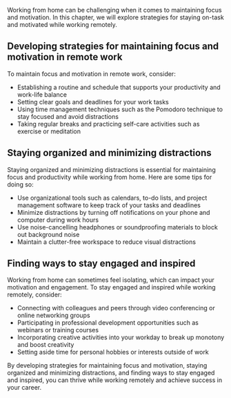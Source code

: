 
Working from home can be challenging when it comes to maintaining focus and motivation. In this chapter, we will explore strategies for staying on-task and motivated while working remotely.

Developing strategies for maintaining focus and motivation in remote work
-------------------------------------------------------------------------

To maintain focus and motivation in remote work, consider:

* Establishing a routine and schedule that supports your productivity and work-life balance
* Setting clear goals and deadlines for your work tasks
* Using time management techniques such as the Pomodoro technique to stay focused and avoid distractions
* Taking regular breaks and practicing self-care activities such as exercise or meditation

Staying organized and minimizing distractions
---------------------------------------------

Staying organized and minimizing distractions is essential for maintaining focus and productivity while working from home. Here are some tips for doing so:

* Use organizational tools such as calendars, to-do lists, and project management software to keep track of your tasks and deadlines
* Minimize distractions by turning off notifications on your phone and computer during work hours
* Use noise-cancelling headphones or soundproofing materials to block out background noise
* Maintain a clutter-free workspace to reduce visual distractions

Finding ways to stay engaged and inspired
-----------------------------------------

Working from home can sometimes feel isolating, which can impact your motivation and engagement. To stay engaged and inspired while working remotely, consider:

* Connecting with colleagues and peers through video conferencing or online networking groups
* Participating in professional development opportunities such as webinars or training courses
* Incorporating creative activities into your workday to break up monotony and boost creativity
* Setting aside time for personal hobbies or interests outside of work

By developing strategies for maintaining focus and motivation, staying organized and minimizing distractions, and finding ways to stay engaged and inspired, you can thrive while working remotely and achieve success in your career.
